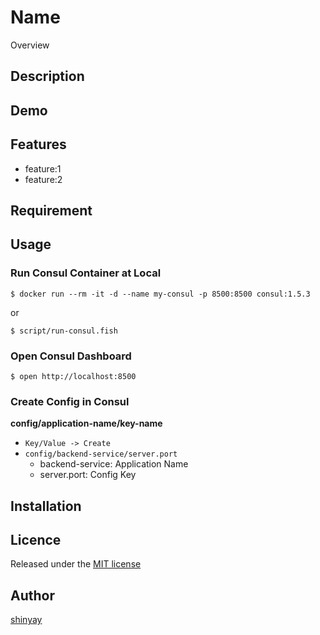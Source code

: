 # Name

Overview

## Description

## Demo

## Features

- feature:1
- feature:2

## Requirement

## Usage

### Run Consul Container at Local

```
$ docker run --rm -it -d --name my-consul -p 8500:8500 consul:1.5.3
```
or
```
$ script/run-consul.fish
```

### Open Consul Dashboard

```
$ open http://localhost:8500
```

### Create Config in Consul

**config/application-name/key-name**

- `Key/Value -> Create`
- `config/backend-service/server.port`
  - backend-service: Application Name
  - server.port: Config Key


## Installation

## Licence

Released under the [MIT license](https://gist.githubusercontent.com/shinyay/56e54ee4c0e22db8211e05e70a63247e/raw/34c6fdd50d54aa8e23560c296424aeb61599aa71/LICENSE)

## Author

[shinyay](https://github.com/shinyay)
